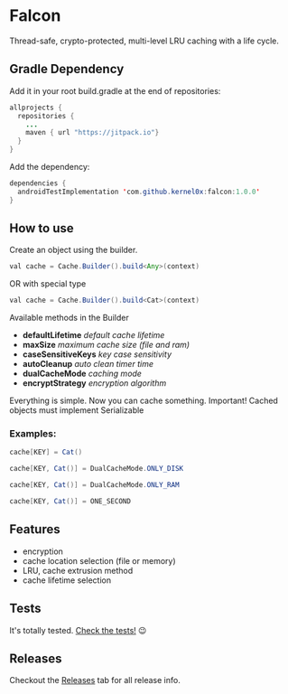 # Falcon
Thread-safe, crypto-protected, multi-level LRU caching with a life cycle.

## Gradle Dependency

Add it in your root build.gradle at the end of repositories:

````java
allprojects {
  repositories {
    ...
    maven { url "https://jitpack.io"}
  }
}
````

Add the dependency:

````java
dependencies {
  androidTestImplementation 'com.github.kernel0x:falcon:1.0.0'
}
````

## How to use

Create an object using the builder.

````java
val cache = Cache.Builder().build<Any>(context)
````
OR with special type

````java
val cache = Cache.Builder().build<Cat>(context)
````
Available methods in the Builder

- **defaultLifetime** *default cache lifetime*
- **maxSize** *maximum cache size (file and ram)*
- **caseSensitiveKeys** *key case sensitivity*
- **autoCleanup** *auto clean timer time*
- **dualCacheMode** *caching mode*
- **encryptStrategy** *encryption algorithm*

Everything is simple. Now you can cache something.
Important! Cached objects must implement Serializable

### Examples:
````java
cache[KEY] = Cat()
````
````java
cache[KEY, Cat()] = DualCacheMode.ONLY_DISK
````
````java
cache[KEY, Cat()] = DualCacheMode.ONLY_RAM
````
````java
cache[KEY, Cat()] = ONE_SECOND
````

## Features

* encryption
* cache location selection (file or memory)
* LRU, cache extrusion method
* cache lifetime selection

## Tests
It's totally tested. [Check the tests!](/app/src/test/java/com/kernel/falcon) :wink:

## Releases
Checkout the [Releases](https://github.com/kernel0x/falcon/releases) tab for all release info.
